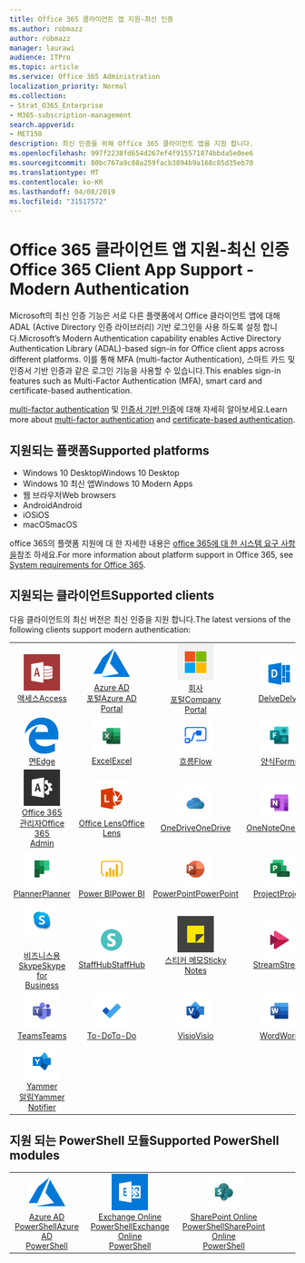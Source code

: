 ```yaml
---
title: Office 365 클라이언트 앱 지원-최신 인증
ms.author: robmazz
author: robmazz
manager: laurawi
audience: ITPro
ms.topic: article
ms.service: Office 365 Administration
localization_priority: Normal
ms.collection:
- Strat_O365_Enterprise
- M365-subscription-management
search.appverid:
- MET150
description: 최신 인증을 위해 Office 365 클라이언트 앱을 지원 합니다.
ms.openlocfilehash: 997f2238fd654d267ef4f915571874bbda5e0ee6
ms.sourcegitcommit: 80bc767a9c88a259facb3894b9a168c85d35eb70
ms.translationtype: MT
ms.contentlocale: ko-KR
ms.lasthandoff: 04/08/2019
ms.locfileid: "31517572"
---
```

# <a name="office-365-client-app-support---modern-authentication"></a><span data-ttu-id="162f6-103">Office 365 클라이언트 앱 지원-최신 인증</span><span class="sxs-lookup"><span data-stu-id="162f6-103">Office 365 Client App Support - Modern Authentication</span></span>

<span data-ttu-id="162f6-104">Microsoft의 최신 인증 기능은 서로 다른 플랫폼에서 Office 클라이언트 앱에 대해 ADAL (Active Directory 인증 라이브러리) 기반 로그인을 사용 하도록 설정 합니다.</span><span class="sxs-lookup"><span data-stu-id="162f6-104">Microsoft’s Modern Authentication capability enables Active Directory Authentication Library (ADAL)-based sign-in for Office client apps across different platforms.</span></span> <span data-ttu-id="162f6-105">이를 통해 MFA (multi-factor Authentication), 스마트 카드 및 인증서 기반 인증과 같은 로그인 기능을 사용할 수 있습니다.</span><span class="sxs-lookup"><span data-stu-id="162f6-105">This enables sign-in features such as Multi-Factor Authentication (MFA), smart card and certificate-based authentication.</span></span>

<span data-ttu-id="162f6-106">[multi-factor authentication](https://docs.microsoft.com/azure/active-directory/authentication/multi-factor-authentication) 및 [인증서 기반 인증](https://docs.microsoft.com/azure/active-directory/active-directory-certificate-based-authentication-get-started)에 대해 자세히 알아보세요.</span><span class="sxs-lookup"><span data-stu-id="162f6-106">Learn more about [multi-factor authentication](https://docs.microsoft.com/azure/active-directory/authentication/multi-factor-authentication) and [certificate-based authentication](https://docs.microsoft.com/azure/active-directory/active-directory-certificate-based-authentication-get-started).</span></span>

## <a name="supported-platforms"></a><span data-ttu-id="162f6-107">지원되는 플랫폼</span><span class="sxs-lookup"><span data-stu-id="162f6-107">Supported platforms</span></span>

 - <span data-ttu-id="162f6-108">Windows 10 Desktop</span><span class="sxs-lookup"><span data-stu-id="162f6-108">Windows 10 Desktop</span></span>
 - <span data-ttu-id="162f6-109">Windows 10 최신 앱</span><span class="sxs-lookup"><span data-stu-id="162f6-109">Windows 10 Modern Apps</span></span>
 - <span data-ttu-id="162f6-110">웹 브라우저</span><span class="sxs-lookup"><span data-stu-id="162f6-110">Web browsers</span></span>
 - <span data-ttu-id="162f6-111">Android</span><span class="sxs-lookup"><span data-stu-id="162f6-111">Android</span></span>
 - <span data-ttu-id="162f6-112">iOS</span><span class="sxs-lookup"><span data-stu-id="162f6-112">iOS</span></span>
 - <span data-ttu-id="162f6-113">macOS</span><span class="sxs-lookup"><span data-stu-id="162f6-113">macOS</span></span>

<span data-ttu-id="162f6-114">office 365의 플랫폼 지원에 대 한 자세한 내용은 [office 365에 대 한 시스템 요구 사항을](https://products.office.com/office-system-requirements)참조 하세요.</span><span class="sxs-lookup"><span data-stu-id="162f6-114">For more information about platform support in Office 365, see [System requirements for Office 365](https://products.office.com/office-system-requirements).</span></span>

## <a name="supported-clients"></a><span data-ttu-id="162f6-115">지원되는 클라이언트</span><span class="sxs-lookup"><span data-stu-id="162f6-115">Supported clients</span></span>

<span data-ttu-id="162f6-116">다음 클라이언트의 최신 버전은 최신 인증을 지원 합니다.</span><span class="sxs-lookup"><span data-stu-id="162f6-116">The latest versions of the following clients support modern authentication:</span></span>

| | | | | | |
|:---:|:---:|:---:|:---:|:---:|:---:|
| ![액세스 아이콘](media/o365-access-64x64.png) <br> [<span data-ttu-id="162f6-118">액세스</span><span class="sxs-lookup"><span data-stu-id="162f6-118">Access</span></span>](https://products.office.com/access) | ![Azure 아이콘](media/o365-azure-64x64.png) <br> [<span data-ttu-id="162f6-120">Azure AD <br> 포털</span><span class="sxs-lookup"><span data-stu-id="162f6-120">Azure AD <br> Portal</span></span> ](https://azure.microsoft.com/features/azure-portal/) | ![회사 포털 아이콘](media/o365-microsoft-64x64.png) <br> [<span data-ttu-id="162f6-122">회사 <br> 포털</span><span class="sxs-lookup"><span data-stu-id="162f6-122">Company <br> Portal</span></span> ](https://docs.microsoft.com/intune-user-help/sign-in-to-the-company-portal) | ![Delve 아이콘](media/o365-delve-64x64.png) <br> [<span data-ttu-id="162f6-124">Delve</span><span class="sxs-lookup"><span data-stu-id="162f6-124">Delve</span></span>](https://products.office.com/business/intelligent-search) | ![Dynamics 365 아이콘](media/o365-dynamics365-64x64.png) <br> [<span data-ttu-id="162f6-126">Dynamics 365</span><span class="sxs-lookup"><span data-stu-id="162f6-126">Dynamics 365</span></span>](https://dynamics.microsoft.com) 
| ![에 지 아이콘](media/o365-edge-64x64.png) <br> [<span data-ttu-id="162f6-128">면</span><span class="sxs-lookup"><span data-stu-id="162f6-128">Edge</span></span>](https://www.microsoft.com/windows/microsoft-edge) | ![Excel 아이콘](media/o365-excel-64x64.png) <br> [<span data-ttu-id="162f6-130">Excel</span><span class="sxs-lookup"><span data-stu-id="162f6-130">Excel</span></span>](https://products.office.com/excel) | ![흐름 아이콘](media/o365-flow-64x64.png) <br> [<span data-ttu-id="162f6-132">흐름</span><span class="sxs-lookup"><span data-stu-id="162f6-132">Flow</span></span>](https://flow.microsoft.com) | ![양식 아이콘](media/o365-forms-64x64.png) <br> [<span data-ttu-id="162f6-134">양식</span><span class="sxs-lookup"><span data-stu-id="162f6-134">Forms</span></span>](https://flow.microsoft.com/connectors/shared_microsoftforms/microsoft-forms/) | ![Kaizala 아이콘](media/o365-kaizala-64x64.png) <br> [<span data-ttu-id="162f6-136">Kaizala</span><span class="sxs-lookup"><span data-stu-id="162f6-136">Kaizala</span></span>](https://products.office.com/en/business/microsoft-kaizala) 
| ![Office 365 관리 아이콘](media/o365-o365admin-64x64.png) <br> [<span data-ttu-id="162f6-138">Office 365 <br> 관리자</span><span class="sxs-lookup"><span data-stu-id="162f6-138">Office 365 <br> Admin</span></span>](https://products.office.com/business/manage-office-365-admin-app) | ![렌즈 아이콘](media/o365-lens-64x64.png) <br> [<span data-ttu-id="162f6-140">Office Lens</span><span class="sxs-lookup"><span data-stu-id="162f6-140">Office Lens</span></span>](https://www.microsoft.com/p/office-lens/9wzdncrfj3t8?activetab=pivot%3Aoverviewtab) | ![비즈니스용 OneDrive 아이콘](media/o365-OneDrive-64x64.png) <br> [<span data-ttu-id="162f6-142">OneDrive</span><span class="sxs-lookup"><span data-stu-id="162f6-142">OneDrive</span></span>](https://products.office.com/onedrive-for-business/online-cloud-storage) |  ![OneNote 아이콘](media/o365-OneNote-64x64.png) <br> [<span data-ttu-id="162f6-144">OneNote</span><span class="sxs-lookup"><span data-stu-id="162f6-144">OneNote</span></span>](https://products.office.com/onenote) | ![Outlook 아이콘](media/o365-outlook-64x64.png) <br> [<span data-ttu-id="162f6-146">Outlook</span><span class="sxs-lookup"><span data-stu-id="162f6-146">Outlook</span></span>](https://products.office.com/outlook) 
| ![Planner 아이콘](media/o365-planner-64x64.png) <br> [<span data-ttu-id="162f6-148">Planner</span><span class="sxs-lookup"><span data-stu-id="162f6-148">Planner</span></span>](https://products.office.com/business/task-management-software) | ![PowerBI 아이콘](media/o365-powerbi-64x64.png) <br> [<span data-ttu-id="162f6-150">Power BI</span><span class="sxs-lookup"><span data-stu-id="162f6-150">Power BI</span></span>](https://powerbi.microsoft.com)| ![PowerPoint 아이콘](media/o365-powerpoint-64x64.png) <br> [<span data-ttu-id="162f6-152">PowerPoint</span><span class="sxs-lookup"><span data-stu-id="162f6-152">PowerPoint</span></span>](https://products.office.com/powerpoint) | ![프로젝트 아이콘](media/o365-project-64x64.png) <br> [<span data-ttu-id="162f6-154">Project</span><span class="sxs-lookup"><span data-stu-id="162f6-154">Project</span></span>](https://products.office.com/project) | ![SharePoint 아이콘](media/o365-sharepoint-64x64.png) <br> [<span data-ttu-id="162f6-156">Sharepoint</span><span class="sxs-lookup"><span data-stu-id="162f6-156">Sharepoint</span></span>](https://products.office.com/sharepoint) 
| ![비즈니스용 Skype 아이콘](media/o365-skypeforbusiness-64x64.png) <br> [<span data-ttu-id="162f6-158"><br> 비즈니스용 Skype</span><span class="sxs-lookup"><span data-stu-id="162f6-158">Skype for <br> Business</span></span>](https://www.skype.com/business/) | ![StaffHub 아이콘](media/o365-staffhub-64x64.png) <br> [<span data-ttu-id="162f6-160">StaffHub</span><span class="sxs-lookup"><span data-stu-id="162f6-160">StaffHub</span></span>](https://products.office.com/microsoft-staffhub/staff-scheduling-software)| ![스티커 메모 아이콘](media/o365-stickynotes-64x64.png) <br> [<span data-ttu-id="162f6-162">스티커 메모</span><span class="sxs-lookup"><span data-stu-id="162f6-162">Sticky Notes</span></span>](https://www.microsoft.com/p/microsoft-sticky-notes/9nblggh4qghw) | ![스트림 아이콘](media/o365-stream-64x64.png) <br> [<span data-ttu-id="162f6-164">Stream</span><span class="sxs-lookup"><span data-stu-id="162f6-164">Stream</span></span>](https://stream.microsoft.com) | ![Sway 아이콘](media/o365-sway-64x64.png) <br> [<span data-ttu-id="162f6-166">Sway</span><span class="sxs-lookup"><span data-stu-id="162f6-166">Sway</span></span>](https://sway.com) 
| ![팀 아이콘](media/o365-teams-64x64.png) <br> [<span data-ttu-id="162f6-168">Teams</span><span class="sxs-lookup"><span data-stu-id="162f6-168">Teams</span></span>](https://products.office.com/microsoft-teams/group-chat-software) | ![할 일 아이콘](media/o365-todo-64x64.png) <br> [<span data-ttu-id="162f6-170">To-Do</span><span class="sxs-lookup"><span data-stu-id="162f6-170">To-Do</span></span>](https://todo.microsoft.com) | ![Visio 아이콘](media/o365-visio-64x64.png) <br> [<span data-ttu-id="162f6-172">Visio</span><span class="sxs-lookup"><span data-stu-id="162f6-172">Visio</span></span>](https://products.office.com/visio/flowchart-software) | ![Word 아이콘](media/o365-word-64x64.png) <br> [<span data-ttu-id="162f6-174">Word</span><span class="sxs-lookup"><span data-stu-id="162f6-174">Word</span></span>](https://products.office.com/word) | ![Yammer 아이콘](media/o365-yammer-64x64.png) <br> [<span data-ttu-id="162f6-176">Yammer</span><span class="sxs-lookup"><span data-stu-id="162f6-176">Yammer</span></span>](https://products.office.com/yammer/yammer-overview) 
| ![Yammer 아이콘](media/o365-yammer-64x64.png) <br> [<span data-ttu-id="162f6-178">Yammer <br> 알림</span><span class="sxs-lookup"><span data-stu-id="162f6-178">Yammer <br> Notifier</span></span>](https://products.office.com/yammer/yammer-overview) |  |

## <a name="supported-powershell-modules"></a><span data-ttu-id="162f6-179">지원 되는 PowerShell 모듈</span><span class="sxs-lookup"><span data-stu-id="162f6-179">Supported PowerShell modules</span></span>

| | | | | | |
|:---:|:---:|:---:|:---:|:---:|:---:|
| ![Azure 아이콘](media/o365-azure-64x64.png) <br> [<span data-ttu-id="162f6-181">Azure AD <br> PowerShell</span><span class="sxs-lookup"><span data-stu-id="162f6-181">Azure AD <br> PowerShell</span></span>](https://docs.microsoft.com/powershell/azure/active-directory/overview?view=azureadps-2.0) | ![Exchange 아이콘](media/o365-exchange-64x64.png) <br> [<span data-ttu-id="162f6-183">Exchange Online <br> PowerShell</span><span class="sxs-lookup"><span data-stu-id="162f6-183">Exchange Online <br> PowerShell</span></span>](https://docs.microsoft.com/powershell/exchange/exchange-online/exchange-online-powershell?view=exchange-ps) | ![SharePoint 아이콘](media/o365-sharepoint-64x64.png) <br> [<span data-ttu-id="162f6-185">SharePoint Online <br> PowerShell</span><span class="sxs-lookup"><span data-stu-id="162f6-185">SharePoint Online <br> PowerShell</span></span>](https://docs.microsoft.com/sharepoint/manage-team-and-communication-sites-in-powershell)